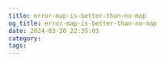 ```yaml
---
title: error-map-is-better-than-no-map
og_title: error-map-is-better-than-no-map
date: 2024-03-20 22:35:03
category:
tags:
---
```

